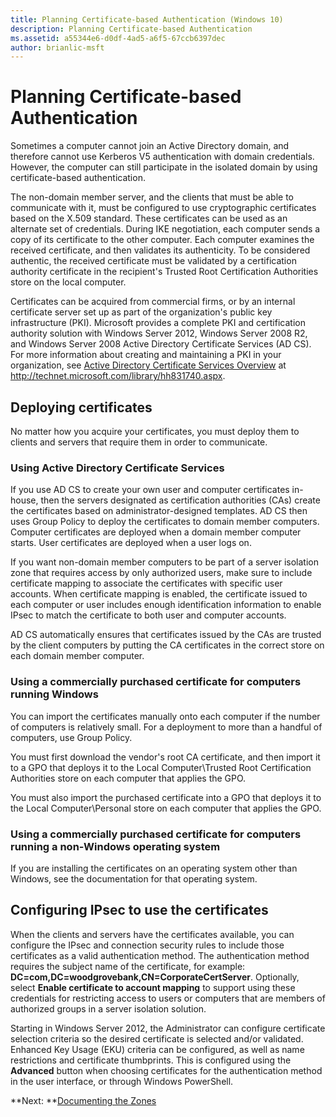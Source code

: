 ```yaml
---
title: Planning Certificate-based Authentication (Windows 10)
description: Planning Certificate-based Authentication
ms.assetid: a55344e6-d0df-4ad5-a6f5-67ccb6397dec
author: brianlic-msft
---
```


# Planning Certificate-based Authentication


Sometimes a computer cannot join an Active Directory domain, and therefore cannot use Kerberos V5 authentication with domain credentials. However, the computer can still participate in the isolated domain by using certificate-based authentication.

The non-domain member server, and the clients that must be able to communicate with it, must be configured to use cryptographic certificates based on the X.509 standard. These certificates can be used as an alternate set of credentials. During IKE negotiation, each computer sends a copy of its certificate to the other computer. Each computer examines the received certificate, and then validates its authenticity. To be considered authentic, the received certificate must be validated by a certification authority certificate in the recipient's Trusted Root Certification Authorities store on the local computer.

Certificates can be acquired from commercial firms, or by an internal certificate server set up as part of the organization's public key infrastructure (PKI). Microsoft provides a complete PKI and certification authority solution with Windows Server 2012, Windows Server 2008 R2, and Windows Server 2008 Active Directory Certificate Services (AD CS). For more information about creating and maintaining a PKI in your organization, see [Active Directory Certificate Services Overview](http://technet.microsoft.com/library/hh831740.aspx) at http://technet.microsoft.com/library/hh831740.aspx.

## Deploying certificates


No matter how you acquire your certificates, you must deploy them to clients and servers that require them in order to communicate.

### Using Active Directory Certificate Services

If you use AD CS to create your own user and computer certificates in-house, then the servers designated as certification authorities (CAs) create the certificates based on administrator-designed templates. AD CS then uses Group Policy to deploy the certificates to domain member computers. Computer certificates are deployed when a domain member computer starts. User certificates are deployed when a user logs on.

If you want non-domain member computers to be part of a server isolation zone that requires access by only authorized users, make sure to include certificate mapping to associate the certificates with specific user accounts. When certificate mapping is enabled, the certificate issued to each computer or user includes enough identification information to enable IPsec to match the certificate to both user and computer accounts.

AD CS automatically ensures that certificates issued by the CAs are trusted by the client computers by putting the CA certificates in the correct store on each domain member computer.

### Using a commercially purchased certificate for computers running Windows

You can import the certificates manually onto each computer if the number of computers is relatively small. For a deployment to more than a handful of computers, use Group Policy.

You must first download the vendor's root CA certificate, and then import it to a GPO that deploys it to the Local Computer\\Trusted Root Certification Authorities store on each computer that applies the GPO.

You must also import the purchased certificate into a GPO that deploys it to the Local Computer\\Personal store on each computer that applies the GPO.

### Using a commercially purchased certificate for computers running a non-Windows operating system

If you are installing the certificates on an operating system other than Windows, see the documentation for that operating system.

## Configuring IPsec to use the certificates


When the clients and servers have the certificates available, you can configure the IPsec and connection security rules to include those certificates as a valid authentication method. The authentication method requires the subject name of the certificate, for example: **DC=com,DC=woodgrovebank,CN=CorporateCertServer**. Optionally, select **Enable certificate to account mapping** to support using these credentials for restricting access to users or computers that are members of authorized groups in a server isolation solution.

Starting in Windows Server 2012, the Administrator can configure certificate selection criteria so the desired certificate is selected and/or validated. Enhanced Key Usage (EKU) criteria can be configured, as well as name restrictions and certificate thumbprints. This is configured using the **Advanced** button when choosing certificates for the authentication method in the user interface, or through Windows PowerShell.

**Next: **[Documenting the Zones](documenting-the-zones.md)

 

 





